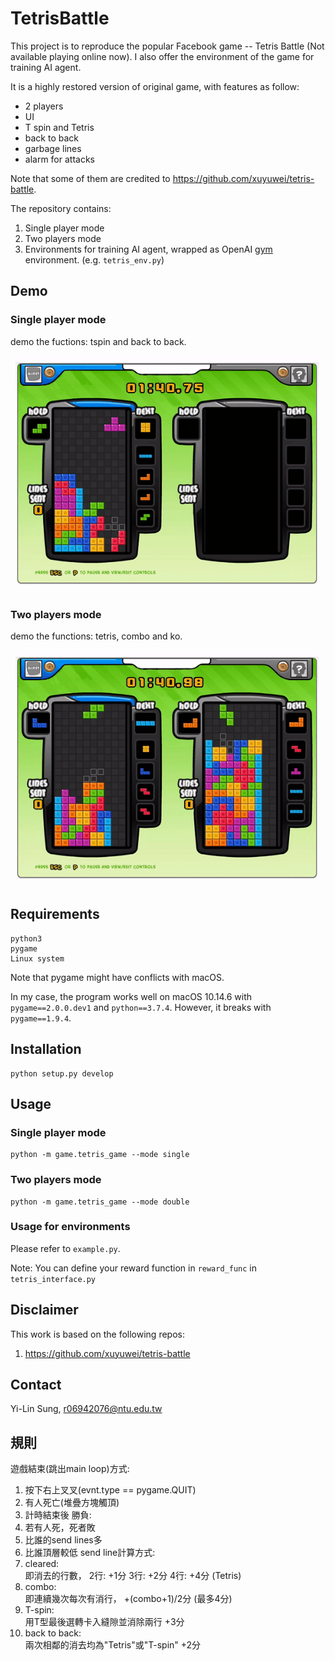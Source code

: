 # **TetrisBattle**

This project is to reproduce the popular Facebook game -- Tetris Battle (Not available playing online now). I also offer the environment of the game for training AI agent.

It is a highly restored version of original game, with features as follow: <br/>
- 2 players <br/>
- UI  <br/>
- T spin and Tetris <br/>
- back to back <br/>
- garbage lines <br/>
- alarm for attacks <br/>

Note that some of them are credited to https://github.com/xuyuwei/tetris-battle.

The repository contains:

1. Single player mode
2. Two players mode
3. Environments for training AI agent, wrapped as OpenAI [gym](https://github.com/openai/gym) environment. (e.g. `tetris_env.py`)

## **Demo**


### Single player mode

demo the fuctions: tspin and back to back.

![single player](imgs/demo_single.gif)

### Two players mode

demo the functions: tetris, combo and ko.

![two player](imgs/demo_double.gif)

## **Requirements**
```
python3 
pygame 
Linux system 
```

Note that pygame might have conflicts with macOS. <br/>

In my case, the program works well on macOS 10.14.6 with `pygame==2.0.0.dev1` and `python==3.7.4`. However, it breaks with `pygame==1.9.4`.

## **Installation**
```
python setup.py develop
```

## **Usage**

### Single player mode

```
python -m game.tetris_game --mode single
```

### Two players mode

```
python -m game.tetris_game --mode double
```

### Usage for environments
Please refer to `example.py`.

Note: You can define your reward function in `reward_func` in `tetris_interface.py`

## **Disclaimer**

This work is based on the following repos: <br/>
1. https://github.com/xuyuwei/tetris-battle

## **Contact**
Yi-Lin Sung, r06942076@ntu.edu.tw

## **規則**
遊戲結束(跳出main loop)方式: <br/>
1. 按下右上叉叉(evnt.type == pygame.QUIT)
2. 有人死亡(堆疊方塊觸頂)
3. 計時結束後
勝負: <br/>
1. 若有人死，死者敗
2. 比誰的send lines多
3. 比誰頂層較低
send line計算方式: <br/>
1. cleared: <br/>
即消去的行數，
2行: +1分
3行: +2分
4行: +4分 (Tetris)
2. combo: <br/>
即連續幾次每次有消行，
+(combo+1)/2分 (最多4分)
3. T-spin: <br/>
用T型最後選轉卡入縫隙並消除兩行
+3分
4. back to back: <br/>
兩次相鄰的消去均為"Tetris"或"T-spin"
+2分